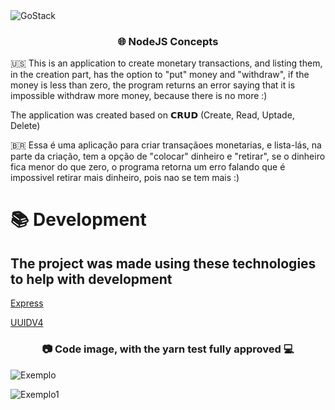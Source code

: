 <img alt="GoStack" src="https://storage.googleapis.com/golden-wind/bootcamp-gostack/header-desafios.png" />

<h3 align="center">
   🌐 NodeJS Concepts
</h3>

🇺🇸 This is an application to create monetary transactions, and listing them, in the creation part, has the option to "put" money and "withdraw", if the money is less than zero, the program returns an error saying that it is impossible withdraw more money, because there is no more :)

The application was created based on 𝗖𝗥𝗨𝗗 (Create, Read, Uptade, Delete)

🇧🇷 Essa é uma aplicação para criar transaçãoes monetarias, e lista-lás, na parte da criação, tem a opção de "colocar" dinheiro e "retirar", se o dinheiro fica menor do que zero, o programa retorna um erro falando que é impossivel retirar mais dinheiro, pois nao se tem mais :)


# 📚 Development
## The project was made using these technologies to help with development 
  
  
  [Express](https://expressjs.com/pt-br/)
  
  [UUIDV4](https://www.npmjs.com/package/uuidv4)  
 


<h3 align="center">📷 Code image, with the yarn test fully approved 💻</h3>

![Exemplo](https://i.imgur.com/Sd9Vcyk.png)

![Exemplo1](https://i.imgur.com/YmI1lSZ.png)
